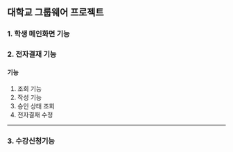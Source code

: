 ## 대학교 그룹웨어 프로젝트 

### 1. 학생 메인화면 기능


### 2. 전자결재 기능
#### 기능
1. 조회 기능 
2. 작성 기능 
3. 승인 상태 조회
4. 전자결재 수정

---

### 3. 수강신청기능 